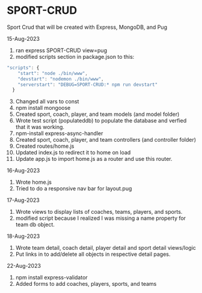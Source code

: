 # SPORT-CRUD
Sport Crud that will be created with Express, MongoDB, and Pug 

15-Aug-2023
1. ran express SPORT-CRUD view=pug
2. modified scripts section in package.json to this: 
```javascript
"scripts": {
    "start": "node ./bin/www",
    "devstart": "nodemon ./bin/www",
    "serverstart": "DEBUG=SPORT-CRUD:* npm run devstart"
  }
```
3. Changed all vars to const 
4. npm install mongoose
5. Created sport, coach, player, and team models (and model folder)
6. Wrote test script (populateddb) to populate the database and verfied that it was working. 
7. npm-install express-async-handler
8. Created sport, coach, player, and team controllers (and controller folder)
9. Created routes/home.js
10. Updated index.js to redirect it to home on load 
11. Update app.js to import home.js as a router and use this router. 


16-Aug-2023
1. Wrote home.js
2. Tried to do a responsive nav bar for layout.pug

17-Aug-2023
1. Wrote views to display lists of coaches, teams, players, and sports. 
2. modified script because I realized I was missing a name property for team db object. 

18-Aug-2023
1. Wrote team detail, coach detail, player detail and sport detail views/logic
2. Put links in to add/delete all objects in respective detail pages. 

22-Aug-2023
1. npm install express-validator
2. Added forms to add coaches, players, sports, and teams